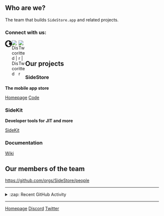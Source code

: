 <!-- 
Docs: How to use GitHub README and actions to auto-generate embedded content.
https://github.com/anuraghazra/github-readme-stats
https://www.youtube.com/watch?v=n6d4KHSKqGk
https://github.com/rahuldkjain/github-profile-readme-generator
 -->

## Who are we?

The team that builds `SideStore.app` and related projects.

### Connect with us:

<!--
[![Website](https://img.shields.io/website?label=sidestore.io&style=for-the-badge&url=https://sidestore.io)](https://sidestore.io)
[![Twitter Follow](https://img.shields.io/twitter/follow/sidestore_io?color=1DA1F2&logo=twitter&style=for-the-badge)](https://twitter.com/intent/follow?original_referer=https%3A%2F%2Fgithub.com%2Fsidestore&screen_name=sidestore)
[![GitHub Followers](https://img.shields.io/github/followers/sidestore?style=for-the-badge)]()
[![GitHub Sponsors](https://img.shields.io/github/sponsors/sidestore?style=for-the-badge
)]() 
-->

[<img align="left" alt="sidestore.io" width="22px" src="https://raw.githubusercontent.com/iconic/open-iconic/master/svg/globe.svg" />][website]
[<img align="left" alt="Discord | Discord" width="22px" src="https://cdn.jsdelivr.net/npm/simple-icons@v3/icons/discord.svg" />][discord]
[<img align="left" alt="Twitter | Twitter" width="22px" src="https://cdn.jsdelivr.net/npm/simple-icons@v3/icons/twitter.svg" />][twitter]

<br />
<br />

## Our projects

### SideStore

__The mobile app store__

[Homepage][website]
[Code][git.sidestore]

### SideKit

__Developer tools for JIT and more__

[SideKit][git.sidekit]

### Documentation

[Wiki][wiki]

## Our members of the team

https://github.com/orgs/SideStore/people

---

<details>
  <summary>:zap: Recent GitHub Activity</summary>

<!--START_SECTION:activity-->
1. 🗣 Commented on [#601](https://github.com/SideStore/SideStore/issues/601) in [SideStore/SideStore](https://github.com/SideStore/SideStore)
2. 🎉 Merged PR [#42](https://github.com/SideStore/sidestore.github.io/pull/42) in [SideStore/sidestore.github.io](https://github.com/SideStore/sidestore.github.io)
3. 🗣 Commented on [#447](https://github.com/SideStore/SideStore/issues/447) in [SideStore/SideStore](https://github.com/SideStore/SideStore)
4. 🗣 Commented on [#447](https://github.com/SideStore/SideStore/issues/447) in [SideStore/SideStore](https://github.com/SideStore/SideStore)
5. 🗣 Commented on [#447](https://github.com/SideStore/SideStore/issues/447) in [SideStore/SideStore](https://github.com/SideStore/SideStore)
6. 🗣 Commented on [#601](https://github.com/SideStore/SideStore/issues/601) in [SideStore/SideStore](https://github.com/SideStore/SideStore)
7. ❗️ Opened issue [#607](https://github.com/SideStore/SideStore/issues/607) in [SideStore/SideStore](https://github.com/SideStore/SideStore)
8. 🗣 Commented on [#42](https://github.com/SideStore/sidestore.github.io/issues/42) in [SideStore/sidestore.github.io](https://github.com/SideStore/sidestore.github.io)
9. 💪 Opened PR [#42](https://github.com/SideStore/sidestore.github.io/pull/42) in [SideStore/sidestore.github.io](https://github.com/SideStore/sidestore.github.io)
10. 🎉 Merged PR [#41](https://github.com/SideStore/sidestore.github.io/pull/41) in [SideStore/sidestore.github.io](https://github.com/SideStore/sidestore.github.io)
11. 💪 Opened PR [#41](https://github.com/SideStore/sidestore.github.io/pull/41) in [SideStore/sidestore.github.io](https://github.com/SideStore/sidestore.github.io)
12. 🗣 Commented on [#576](https://github.com/SideStore/SideStore/issues/576) in [SideStore/SideStore](https://github.com/SideStore/SideStore)
13. ❗️ Closed issue [#576](https://github.com/SideStore/SideStore/issues/576) in [SideStore/SideStore](https://github.com/SideStore/SideStore)
14. 🗣 Commented on [#606](https://github.com/SideStore/SideStore/issues/606) in [SideStore/SideStore](https://github.com/SideStore/SideStore)
15. 🗣 Commented on [#606](https://github.com/SideStore/SideStore/issues/606) in [SideStore/SideStore](https://github.com/SideStore/SideStore)
16. 🗣 Commented on [#606](https://github.com/SideStore/SideStore/issues/606) in [SideStore/SideStore](https://github.com/SideStore/SideStore)
17. ❌ Closed PR [#606](https://github.com/SideStore/SideStore/pull/606) in [SideStore/SideStore](https://github.com/SideStore/SideStore)
18. 💪 Opened PR [#606](https://github.com/SideStore/SideStore/pull/606) in [SideStore/SideStore](https://github.com/SideStore/SideStore)
19. 🗣 Commented on [#538](https://github.com/SideStore/SideStore/issues/538) in [SideStore/SideStore](https://github.com/SideStore/SideStore)
20. 🗣 Commented on [#605](https://github.com/SideStore/SideStore/issues/605) in [SideStore/SideStore](https://github.com/SideStore/SideStore)
<!--END_SECTION:activity-->

</details>

---

[Homepage][patreon] [Discord][discord] [Twitter][twitter]

<!--
- [Patreon][patreon]
- [OpenCollective][opencollective]
- [YouTube][youtube]
-->

[website]: https://sidestore.io
[wiki]: https://wiki.sidestore.io
[twitter]: https://twitter.com/sidestore_io
[discord]: https://discord.gg/sidestore-949183273383395328
[youtube]: https://youtube.com/TODO
[patreon]: https://www.patreon.com/SideStore
[opencollective]: https://opencollective.com/TODO
[git.sidestore]: https://github.com/SideStore/SideStore/
[git.sidekit]: https://github.com/SideStore/SideKit


